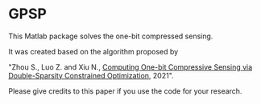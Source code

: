 # GPSP
This Matlab package solves the one-bit compressed sensing.

It was created based on the algorithm proposed by 

"Zhou S., Luo Z. and Xiu N., [Computing One-bit Compressive Sensing via Double-Sparsity Constrained Optimization](https://www.researchgate.net/publication/348371863), 2021".

Please give credits to this paper if you use the code for your research.



